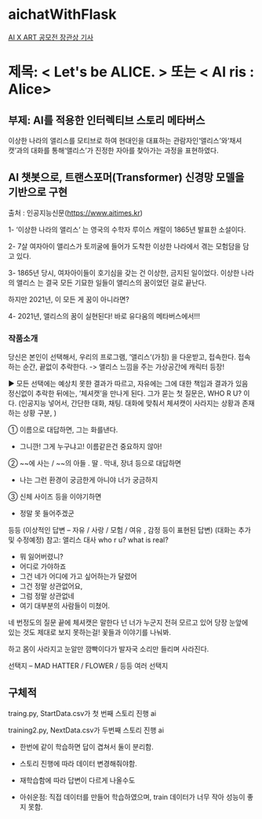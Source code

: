 ﻿# aichatWithFlask
 [AI X ART 공모전 장관상 기사](https://www.aitimes.kr/news/articleView.html?idxno=23653)
# 제목: < Let's be ALICE. > 또는 < AI ris : Alice>

## 부제: AI를 적용한 인터렉티브 스토리 메타버스 

이상한 나라의 앨리스를 모티브로 하여 현대인을 대표하는 관람자인‘앨리스’와‘채셔캣’과의 대화를 통해‘앨리스’가 진정한 자아를 찾아가는 과정을 표현하였다.


## AI 챗봇으로, 트랜스포머(Transformer) 신경망 모델을 기반으로 구현

출처 : 인공지능신문(https://www.aitimes.kr)

1- ‘이상한 나라의 앨리스‘ 는 영국의 수학자 루이스 캐럴이 1865년 발표한 소설이다.

2- 7살 여자아이 앨리스가 토끼굴에 들어가 도착한 이상한 나라에서 겪는 모험담을 담고 있다.

3- 1865년 당시, 여자아이들이 호기심을 갖는 건 이상한, 금지된 일이었다.
   이상한 나라의 앨리스 는 결국 모든 기묘한 일들이 앨리스의 꿈이었던 걸로 끝난다.

   하지만 2021년, 이 모든 게 꿈이 아니라면?

4- 2021년, 앨리스의 꿈이 실현된다! 바로 유다움의 메타버스에서!!!

### 작품소개

당신은 본인이 선택해서, 우리의 프로그램, ’앨리스‘(가칭) 을 다운받고, 접속한다.
접속하는 순간, 끝없이 추락한다.
-> 앨리스 느낌을 주는 가상공간에 캐릭터 등장!

▶ 모든 선택에는 예상치 못한 결과가 따르고, 자유에는 그에 대한 책임과 결과가 있음
정신없이 추락한 뒤에는, ’체셔캣’을 만나게 된다. 그가 묻는 첫 질문은, WHO R U? 이다.
(인공지능 넣어서, 간단한 대화, 채팅. 대화에 맞춰서 체셔캣이 사라지는 상황과 존재하는 상황 구분, )

➀ 이름으로 대답하면, 그는 화를낸다.
   - 그니깐! 그게 누구냐고! 이름같은건 중요하지 않아!

➁ ~~에 사는 / ~~의 아들 . 딸 . 막내, 장녀 등으로 대답하면
   - 나는 그런 환경이 궁금한게 아니야 너가 궁금하지

③ 신체 사이즈 등을 이야기하면
   - 정말 못 들어주겠군

등등
(이상적인 답변 – 자유 / 사랑 / 모험 / 여유 , 감정 등이 표현된 답변)
(대화는 추가 및 수정예정)
참고: 앨리스 대사
who r u? 
what is real? 
- 뭐 잃어버렸니? 
- 어디로 가야하죠
- 그건 네가 어디에 가고 싶어하는가 달렸어
- 그건 정말 상관없어요, 
- 그럼 정말 상관없네
- 여기 대부분의 사람들이 미쳤어.



네 번정도의 질문 끝에 체셔캣은 말한다
넌 너가 누군지 전혀 모르고 있어
당장 눈앞에 있는 것도 제대로 보지 못하는걸!
꽃들과 이야기를 나눠봐.

하고 몸이 사라지고 눈알만 깜빡이다가
발자국 소리만 들리며 사라진다.

선택지 – MAD HATTER / FLOWER / 등등 여러 선택지


## 구체적 
traing.py, StartData.csv가 첫 번째 스토리 진행 ai

training2.py, NextData.csv가 두번째 스토리 진행 ai

- 한번에 같이 학습하면 답이 겹쳐서 둘이 분리함.

- 스토리 진행에 따라 데이터 변경해줘야함.

- 재학습함에 따라 답변이 다르게 나올수도

- 아쉬운점: 직접 데이터를 만들어 학습하였으며, train 데이터가 너무 작아 성능이 좋지 못함.




